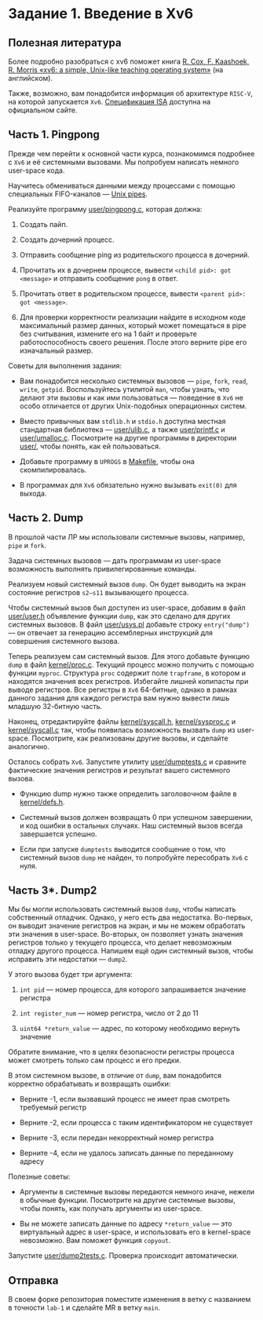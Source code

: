 # Задание 1. Введение в Xv6

## Полезная литература

Более подробно разобраться с xv6 поможет книга [R. Cox, F. Kaashoek, R. Morris «xv6: a simple, Unix-like teaching operating system»][1] (на английском).

Также, возможно, вам понадобится информация об архитектуре `RISC-V`, на которой запускается `Xv6`. [Спецификация ISA][2] доступна на официальном сайте.

## Часть 1. Pingpong

Прежде чем перейти к основной части курса, познакомимся подробнее с `Xv6` и её системными вызовами. Мы попробуем написать немного user-space кода.

Научитесь обмениваться данными между процессами с помощью специальных FIFO-каналов — [Unix pipes][3].

Реализуйте программу [user/pingpong.c](/user/pingpong.c), которая должна:

1. Создать пайп.

2. Создать дочерний процесс.

3. Отправить сообщение ping из родительского процесса в дочерний.

4. Прочитать их в дочернем процессе, вывести `<child pid>: got <message>` и отправить сообщение `pong` в ответ.

5. Прочитать ответ в родительском процессе, вывести `<parent pid>: got <message>`.

6. Для проверки корректности реализации найдите в исходном коде максимальный размер данных, который может помещаться в pipe без считывания, измените его на 1 байт и проверьте работоспособность своего решения. После этого верните pipe его изначальный размер.

Советы для выполнения задания:

- Вам понадобится несколько системных вызовов — `pipe`, `fork`, `read`, `write`, `getpid`. Воспользуйтесь утилитой `man`, чтобы узнать, что делают эти вызовы и как ими пользоваться — поведение в `Xv6` не особо отличается от других Unix-подобных операционных систем.

- Вместо привычных вам `stdlib.h` и `stdio.h` доступна местная стандартная библиотека — [user/ulib.c](/user/ulib.c), а также [user/printf.c](/user/printf.c) и [user/umalloc.c](/user/umalloc.c). Посмотрите на другие программы в директории [user/](/user/), чтобы понять, как ей пользоваться.

- Добавьте программу в `UPROGS` в [Makefile](/Makefile), чтобы она скомпилировалась.

- В программах для `Xv6` обязательно нужно вызывать `exit(0)` для выхода.

## Часть 2. Dump

В прошлой части ЛР мы использовали системные вызовы, например, `pipe` и `fork`.

Задача системных вызовов — дать программам из user-space возможность выполнять привилегированные команды.

Реализуем новый системный вызов `dump`. Он будет выводить на экран состояние регистров `s2—s11` вызывающего процесса.

Чтобы системный вызов был доступен из user-space, добавим в файл [user/user.h](/user/user.h) объявление функции `dump`, как это сделано для других системных вызовов. В файл [user/usys.pl](/user/usys.pl) добавьте строку `entry("dump")` — он отвечает за генерацию ассемблерных инструкций для совершения системного вызова.

Теперь реализуем сам системный вызов. Для этого добавьте функцию `dump` в файл [kernel/proc.c](/kernel/proc.c). Текущий процесс можно получить с помощью функции `myproc`. Структура `proc` содержит поле `trapframe`, в котором и находятся значения всех регистров. Избегайте лишней копипасты при выводе регистров. Все регистры в `Xv6` 64-битные, однако в рамках данного задания для каждого регистра вам нужно вывести лишь младшую 32-битную часть.

Наконец, отредактируйте файлы [kernel/syscall.h](/kernel/syscall.h), [kernel/sysproc.c](/kernel/sysproc.c) и [kernel/syscall.c](/kernel/syscall.c) так, чтобы появилась возможность вызвать `dump` из user-space. Посмотрите, как реализованы другие вызовы, и сделайте аналогично.

Осталось собрать `Xv6`. Запустите утилиту [user/dumptests.c](/user/dumptests.c) и сравните фактические значения регистров и результат вашего системного вызова.

- Функцию dump нужно также определить заголовочном файле в [kernel/defs.h](/kernel/defs.h).

- Системный вызов должен возвращать 0 при успешном завершении, и код ошибки в остальных случаях. Наш системный вызов всегда завершается успешно.

- Если при запуске `dumptests` выводится сообщение о том, что системный вызов `dump` не найден, то попробуйте пересобрать `Xv6` с нуля.

## Часть 3*. Dump2

Мы бы могли использовать системный вызов `dump`, чтобы написать собственный отладчик. Однако, у него есть два недостатка. Во-первых, он выводит значение регистров на экран, и мы не можем обработать эти значения в user-space. Во-вторых, он позволяет узнать значения регистров только у текущего процесса, что делает невозможным отладку другого процесса. Напишем ещё один системный вызов, чтобы исправить эти недостатки — `dump2`.

У этого вызова будет три аргумента:

1. `int pid` — номер процесса, для которого запрашивается значение регистра

2. `int register_num` — номер регистра, число от 2 до 11

3. `uint64 *return_value` — адрес, по которому необходимо вернуть значение

Обратите внимание, что в целях безопасности регистры процесса может смотреть только сам процесс и его предки.

В этом системном вызове, в отличие от `dump`, вам понадобится корректно обрабатывать и возвращать ошибки:

- Верните -1, если вызвавший процесс не имеет прав смотреть требуемый регистр

- Верните -2, если процесса с таким идентификатором не существует

- Верните -3, если передан некорректный номер регистра

- Верните -4, если не удалось записать данные по переданному адресу

Полезные советы:

- Аргументы в системные вызовы передаются немного иначе, нежели в обычные функции. Посмотрите на другие системные вызовы, чтобы понять, как получать аргументы из user-space.

- Вы не можете записать данные по адресу `*return_value` — это виртуальный адрес в user-space, и использовать его в kernel-space невозможно. Вам поможет функция `copyout`.

Запустите [user/dump2tests.c](/user/dump2tests.c). Проверка происходит автоматически.

## Отправка

В своем форке репозитория поместите изменения в ветку с названием в точности `lab-1` и сделайте MR в ветку `main`.

[1]: https://pdos.csail.mit.edu/6.828/2021/xv6/book-riscv-rev2.pdf
[2]: https://riscv.org/technical/specifications/
[3]: https://en.wikipedia.org/wiki/Pipeline_(Unix)
